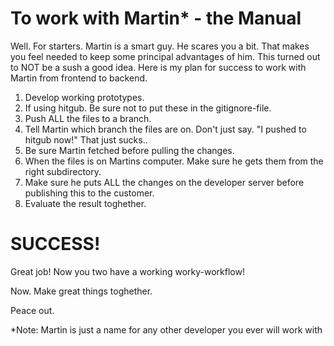 # To work with Martin* - the Manual
Well. For starters. Martin is a smart guy. He scares you a bit. That makes you feel needed to keep some principal advantages of him. This turned out to NOT be a sush a good idea. Here is my plan for success to work with Martin from frontend to backend. 

1. Develop working prototypes.
2. If using hitgub. Be sure not to put these in the gitignore-file. 
3. Push ALL the files to a branch.
4. Tell Martin which branch the files are on. Don't just say. "I pushed to hitgub now!" That just sucks.. 
5. Be sure Martin fetched before pulling the changes.
6. When the files is on Martins computer. Make sure he gets them from the right subdirectory. 
7. Make sure he puts ALL the changes on the developer server before publishing this to the customer. 
8. Evaluate the result toghether. 

# SUCCESS! 
Great job! Now you two have a working worky-workflow! 

Now. Make great things toghether. 

Peace out. 

*Note: Martin is just a name for any other developer you ever will work with
